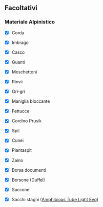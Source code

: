 <!-- # Lista materiali personali -->
## Facoltativi

### Materiale Alpinistico

* [x] Corda
* [x] Imbrago
* [x] Casco
* [x] Guanti
* [x] Moschettoni
* [x] Rinvii
* [x] Gri-gri 
* [x] Maniglia bloccante
* [x] Fettucce
* [x] Cordino Prusik
* [x] Spit
* [x] Cunei
* [x] Piantaspit
* [x] Zaino
* [x] Borsa documenti
* [x] Borsone (Duffel)
* [x] Saccone
* [x] Sacchi stagni ([Amphibious Tube Light Evo](http://www.amphibious.it/prodotti/sacchi-a-tubo/tube-light-evo.html))

